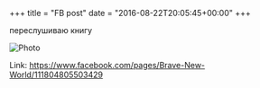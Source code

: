 +++
title = "FB post"
date = "2016-08-22T20:05:45+00:00"
+++

переслушиваю книгу

![Photo](https://scontent.xx.fbcdn.net/v/t1.0-1/c0.52.200.200/p200x200/1491739_262355900591874_224566982_n.jpg?oh=6606274829d637bd5074d0fc8bf40e44&oe=59BB4E9C)


Link: https://www.facebook.com/pages/Brave-New-World/111804805503429
